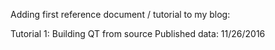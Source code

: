 Adding first reference document / tutorial to my blog:

Tutorial 1: Building QT from source Published data: 11/26/2016 
